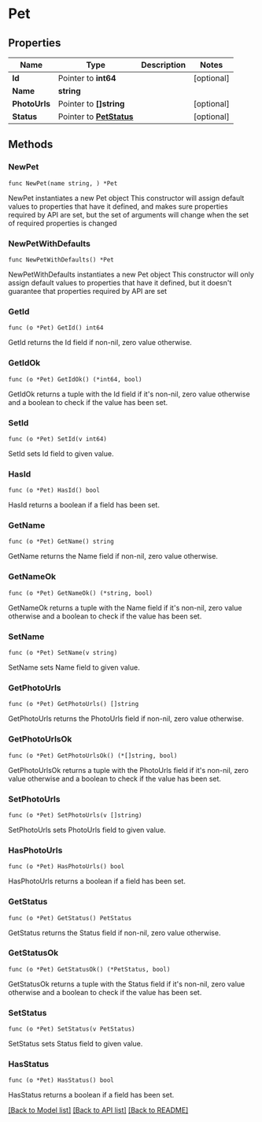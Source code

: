 # Pet

## Properties

Name | Type | Description | Notes
------------ | ------------- | ------------- | -------------
**Id** | Pointer to **int64** |  | [optional] 
**Name** | **string** |  | 
**PhotoUrls** | Pointer to **[]string** |  | [optional] 
**Status** | Pointer to [**PetStatus**](PetStatus.md) |  | [optional] 

## Methods

### NewPet

`func NewPet(name string, ) *Pet`

NewPet instantiates a new Pet object
This constructor will assign default values to properties that have it defined,
and makes sure properties required by API are set, but the set of arguments
will change when the set of required properties is changed

### NewPetWithDefaults

`func NewPetWithDefaults() *Pet`

NewPetWithDefaults instantiates a new Pet object
This constructor will only assign default values to properties that have it defined,
but it doesn't guarantee that properties required by API are set

### GetId

`func (o *Pet) GetId() int64`

GetId returns the Id field if non-nil, zero value otherwise.

### GetIdOk

`func (o *Pet) GetIdOk() (*int64, bool)`

GetIdOk returns a tuple with the Id field if it's non-nil, zero value otherwise
and a boolean to check if the value has been set.

### SetId

`func (o *Pet) SetId(v int64)`

SetId sets Id field to given value.

### HasId

`func (o *Pet) HasId() bool`

HasId returns a boolean if a field has been set.

### GetName

`func (o *Pet) GetName() string`

GetName returns the Name field if non-nil, zero value otherwise.

### GetNameOk

`func (o *Pet) GetNameOk() (*string, bool)`

GetNameOk returns a tuple with the Name field if it's non-nil, zero value otherwise
and a boolean to check if the value has been set.

### SetName

`func (o *Pet) SetName(v string)`

SetName sets Name field to given value.


### GetPhotoUrls

`func (o *Pet) GetPhotoUrls() []string`

GetPhotoUrls returns the PhotoUrls field if non-nil, zero value otherwise.

### GetPhotoUrlsOk

`func (o *Pet) GetPhotoUrlsOk() (*[]string, bool)`

GetPhotoUrlsOk returns a tuple with the PhotoUrls field if it's non-nil, zero value otherwise
and a boolean to check if the value has been set.

### SetPhotoUrls

`func (o *Pet) SetPhotoUrls(v []string)`

SetPhotoUrls sets PhotoUrls field to given value.

### HasPhotoUrls

`func (o *Pet) HasPhotoUrls() bool`

HasPhotoUrls returns a boolean if a field has been set.

### GetStatus

`func (o *Pet) GetStatus() PetStatus`

GetStatus returns the Status field if non-nil, zero value otherwise.

### GetStatusOk

`func (o *Pet) GetStatusOk() (*PetStatus, bool)`

GetStatusOk returns a tuple with the Status field if it's non-nil, zero value otherwise
and a boolean to check if the value has been set.

### SetStatus

`func (o *Pet) SetStatus(v PetStatus)`

SetStatus sets Status field to given value.

### HasStatus

`func (o *Pet) HasStatus() bool`

HasStatus returns a boolean if a field has been set.


[[Back to Model list]](../README.md#documentation-for-models) [[Back to API list]](../README.md#documentation-for-api-endpoints) [[Back to README]](../README.md)



